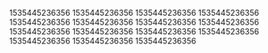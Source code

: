 1535445236356
1535445236356
1535445236356
1535445236356
1535445236356
1535445236356
1535445236356
1535445236356
1535445236356
1535445236356
1535445236356
1535445236356
1535445236356
1535445236356
1535445236356
